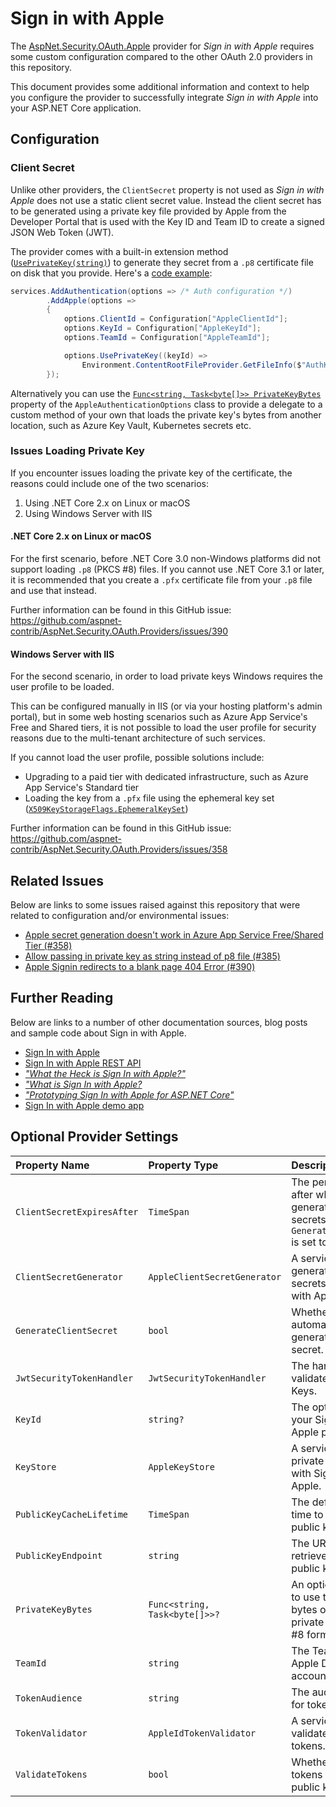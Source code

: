 # Sign in with Apple

The [AspNet.Security.OAuth.Apple](https://www.nuget.org/packages/AspNet.Security.OAuth.Apple/ "AspNet.Security.OAuth.Apple on NuGet.org") provider for _Sign in with Apple_ requires some custom configuration compared to the other OAuth 2.0 providers in this repository.

This document provides some additional information and context to help you configure the provider to successfully integrate _Sign in with Apple_ into your ASP.NET Core application.

## Configuration

### Client Secret

Unlike other providers, the `ClientSecret` property is not used as _Sign in with Apple_ does not use a static client secret value. Instead the client secret has to be generated using a private key file provided by Apple from the Developer Portal that is used with the Key ID and Team ID to create a signed JSON Web Token (JWT).

The provider comes with a built-in extension method ([`UsePrivateKey(string)`](https://github.com/aspnet-contrib/AspNet.Security.OAuth.Providers/blob/8e4c19008f518f3730bab90a980e01347ba6f3d3/src/AspNet.Security.OAuth.Apple/AppleAuthenticationOptionsExtensions.cs#L20-L33 "UsePrivateKey() extension method")) to generate they secret from a `.p8` certificate file on disk that you provide. Here's a [code example](https://github.com/martincostello/SignInWithAppleSample/blob/245bb70a164b66ec98ea3c2040a7387b0a3e8f0e/src/SignInWithApple/Startup.cs#L37-L46 "Example code to configure the Apple provider"):

```csharp
services.AddAuthentication(options => /* Auth configuration */)
        .AddApple(options =>
        {
            options.ClientId = Configuration["AppleClientId"];
            options.KeyId = Configuration["AppleKeyId"];
            options.TeamId = Configuration["AppleTeamId"];

            options.UsePrivateKey((keyId) =>
                Environment.ContentRootFileProvider.GetFileInfo($"AuthKey_{keyId}.p8"));
        });
```

Alternatively you can use the [`Func<string, Task<byte[]>> PrivateKeyBytes`](https://github.com/aspnet-contrib/AspNet.Security.OAuth.Providers/blob/8e4c19008f518f3730bab90a980e01347ba6f3d3/src/AspNet.Security.OAuth.Apple/AppleAuthenticationOptions.cs#L78-L85 "Definition of PrivateKeyBytes property") property of the `AppleAuthenticationOptions` class to provide a delegate to a custom method of your own that loads the private key's bytes from another location, such as Azure Key Vault, Kubernetes secrets etc.

### Issues Loading Private Key

If you encounter issues loading the private key of the certificate, the reasons could include one of the two scenarios:

  1. Using .NET Core 2.x on Linux or macOS
  1. Using Windows Server with IIS

#### .NET Core 2.x on Linux or macOS

For the first scenario, before .NET Core 3.0 non-Windows platforms did not support loading `.p8` (PKCS #8) files. If you cannot use .NET Core 3.1 or later, it is recommended that you create a `.pfx` certificate file from your `.p8` file and use that instead.

Further information can be found in this GitHub issue: https://github.com/aspnet-contrib/AspNet.Security.OAuth.Providers/issues/390

#### Windows Server with IIS

For the second scenario, in order to load private keys Windows requires the user profile to be loaded.

This can be configured manually in IIS (or via your hosting platform's admin portal), but in some web hosting scenarios such as Azure App Service's Free and Shared tiers, it is not possible to load the user profile for security reasons due to the multi-tenant architecture of such services.

If you cannot load the user profile, possible solutions include:

  * Upgrading to a paid tier with dedicated infrastructure, such as Azure App Service's Standard tier
  * Loading the key from a `.pfx` file using the ephemeral key set ([`X509KeyStorageFlags.EphemeralKeySet`](https://docs.microsoft.com/en-us/dotnet/api/system.security.cryptography.x509certificates.x509keystorageflags?view=netcore-3.1 "X509KeyStorageFlags Enum on docs.microsoft.com"))

Further information can be found in this GitHub issue: https://github.com/aspnet-contrib/AspNet.Security.OAuth.Providers/issues/358

## Related Issues

Below are links to some issues raised against this repository that were related to configuration and/or environmental issues:

  * [Apple secret generation doesn't work in Azure App Service Free/Shared Tier (#358)](https://github.com/aspnet-contrib/AspNet.Security.OAuth.Providers/issues/358 "Apple secret generation doesn't work in Azure App Service Free/Shared Tier")
  * [Allow passing in private key as string instead of p8 file (#385)](https://github.com/aspnet-contrib/AspNet.Security.OAuth.Providers/issues/385 "Allow passing in private key as string instead of p8 file")
  * [Apple Signin redirects to a blank page 404 Error (#390)](https://github.com/aspnet-contrib/AspNet.Security.OAuth.Providers/issues/390 "Apple Signin redirects to a blank page 404 Error")

## Further Reading

Below are links to a number of other documentation sources, blog posts and sample code about Sign in with Apple.

  * [Sign In with Apple](https://developer.apple.com/sign-in-with-apple/ "Sign In with Apple - developer.apple.com")
  * [Sign In with Apple REST API](https://developer.apple.com/documentation/signinwithapplerestapi "Sign In with Apple REST API - developer.apple.com")
  * [_"What the Heck is Sign In with Apple?"_](https://developer.okta.com/blog/2019/06/04/what-the-heck-is-sign-in-with-apple "What the Heck is Sign In with Apple? - developer.okta.com")
  * [_"What is Sign In with Apple?_](https://auth0.com/blog/what-is-sign-in-with-apple-a-new-identity-provider/ "Sign In with Apple: Learn About the New Identity Provider - auth0.com")
  * [_"Prototyping Sign In with Apple for ASP.NET Core"_](https://blog.martincostello.com/sign-in-with-apple-prototype-for-aspnet-core/ "Prototyping Sign In with Apple for ASP.NET Core")
  * [Sign In with Apple demo app](https://signinwithapple.azurewebsites.net/ "Sign In with Apple demo app - signinwithapple.azurewebsites.net")

## Optional Provider Settings

| Property Name | Property Type | Description | Default Value |
|:--|:--|:--|:--|
| `ClientSecretExpiresAfter` | `TimeSpan` | The period of time after which generated client secrets expire if `GenerateClientSecret` is set to `true`. | 6 months |
| `ClientSecretGenerator` | `AppleClientSecretGenerator` | A service that generates client secrets for Sign In with Apple. | _An internal implementation_ |
| `GenerateClientSecret` | `bool` | Whether to automatically generate a client secret. | `false` |
| `JwtSecurityTokenHandler` | `JwtSecurityTokenHandler` | The handler to use to validate JSON Web Keys. | `new JwtSecurityTokenHandler()` |
| `KeyId` | `string?` | The optional ID for your Sign in with Apple private key. | `null` |
| `KeyStore` | `AppleKeyStore` | A service that loads private keys to use with Sign In with Apple. | _An internal implementation_ |
| `PublicKeyCacheLifetime` | `TimeSpan` | The default period of time to cache Apple public key(s) for. | `TimeSpan.FromMinutes(15)` |
| `PublicKeyEndpoint` | `string` | The URI to use to retrieve the Apple public keys. | `AppleAuthenticationDefaults.PublicKeyEndpoint` |
| `PrivateKeyBytes` | `Func<string, Task<byte[]>>?` | An optional delegate to use to get the raw bytes of the client's private key in PKCS #8 format. | `null` |
| `TeamId` | `string` | The Team ID for your Apple Developer account. | `""` |
| `TokenAudience` | `string` | The audience used for tokens. | `AppleAuthenticationConstants.Audience` |
| `TokenValidator` | `AppleIdTokenValidator` | A service that validates Apple ID tokens. | `An internal implementation` |
| `ValidateTokens` | `bool` | Whether to validate tokens using Apple's public key. | `true` |
